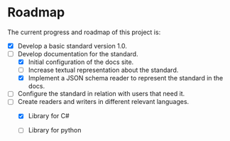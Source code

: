 # Roadmap
The current progress and roadmap of this project is:

- [x] Develop a basic standard version 1.0.
- [ ] Develop documentation for the standard.
    * [x] Initial configuration of the docs site.
    * [ ] Increase textual representation about the standard.
    * [x] Implement a JSON schema reader to represent the standard in the docs.
- [ ] Configure the standard in relation with users that need it.
- [ ] Create readers and writers in different relevant languages.
    * [x] Library for C#
    * [ ] Library for python

